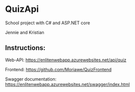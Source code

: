 # QuizApi
School project with C# and ASP.NET core

Jennie and Kristian



## Instructions:

Web-API:
https://enlitenwebapp.azurewebsites.net/api/quiz

Frontend:
https://github.com/Moriawe/QuizFrontend

Swagger documentation:
https://enlitenwebapp.azurewebsites.net/swagger/index.html
